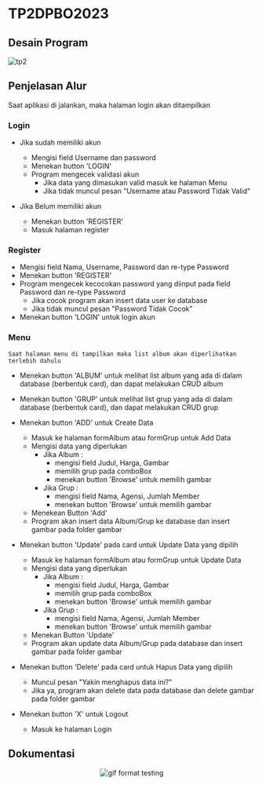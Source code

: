 # TP2DPBO2023

## Desain Program
![tp2](https://user-images.githubusercontent.com/100898963/232195019-5190a9cc-df34-4002-accc-3a3fbe6c3b07.jpg)


## Penjelasan Alur
Saat aplikasi di jalankan, maka halaman login akan ditampilkan
  
### Login
 - Jika sudah memiliki akun
   - Mengisi field Username dan password 
   - Menekan button 'LOGIN'
   - Program mengecek validasi akun
     - Jika data yang dimasukan valid masuk ke halaman Menu 
     - Jika tidak muncul pesan "Username atau Password Tidak Valid"
    
- Jika Belum memiliki akun
   - Menekan button 'REGISTER'
   - Masuk halaman register
  
### Register
   - Mengisi field Nama, Username, Password dan re-type Password
   - Menekan button 'REGISTER'
   - Program mengecek kecocokan password yang diinput pada field Password dan re-type Password
     - Jika cocok program akan insert data user ke database
     - Jika tidak muncul pesan "Password Tidak Cocok"
   - Menekan button 'LOGIN' untuk login akun
    
### Menu
    Saat halaman menu di tampilkan maka list album akan diperlihatkan terlebih dahulu
   
   - Menekan button 'ALBUM' untuk melihat list album yang ada di dalam database (berbentuk card), dan dapat melakukan CRUD album
   
   - Menekan button 'GRUP' untuk melihat list grup yang ada di dalam database (berbentuk card), dan dapat melakukan CRUD grup
   
   - Menekan button 'ADD' untuk Create Data
     - Masuk ke halaman formAlbum atau formGrup untuk Add Data
     - Mengisi data yang diperlukan
       - Jika Album :
         - mengisi field Judul, Harga, Gambar
         - memilih grup pada comboBox
         - menekan button 'Browse' untuk memilih gambar
       - Jika Grup :
         - mengisi field Nama, Agensi, Jumlah Member
         - menekan button 'Browse' untuk memilih gambar
     - Menekean Button 'Add'
     - Program akan insert data Album/Grup ke database dan insert gambar pada folder gambar
   
   - Menekan button 'Update' pada card untuk Update Data yang dipilih
     - Masuk ke halaman formAlbum atau formGrup untuk Update Data
     - Mengisi data yang diperlukan
       - Jika Album :
         - mengisi field Judul, Harga, Gambar
         - memilih grup pada comboBox
         - menekan button 'Browse' untuk memilih gambar
       - Jika Grup :
         - mengisi field Nama, Agensi, Jumlah Member
         - menekan button 'Browse' untuk memilih gambar
     - Menekan Button 'Update'
     - Program akan update data Album/Grup pada database dan insert gambar pada folder gambar
   
   - Menekan button 'Delete' pada card untuk Hapus Data yang dipilih
     - Muncul pesan "Yakin menghapus data ini?"
     - Jika ya, program akan delete data pada database dan delete gambar pada folder gambar
   
   - Menekan button 'X' untuk Logout
     - Masuk ke halaman Login
 
## Dokumentasi
<p align="center">
  <img src="https://github.com/Azzahrasth/TP2DPBO2023/blob/main/record.gif" alt="gif format testing"/>
</p>




